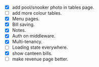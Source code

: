 
- [x] add pool/snooker photo in tables page.
- [ ] add more colour tables.
- [x] Menu pages.
- [x] Bill saving.
- [x] Notes.
- [x] Auth on middleware.
- [x] Multi-tenancy.
- [ ] Loading state everywhere.
- [x] show canteen bills.
- [ ] make revenue page better.